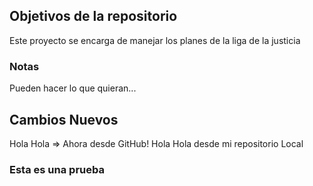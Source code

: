 ## Objetivos de la repositorio

Este proyecto se encarga de manejar los planes de la liga de la justicia


### Notas
Pueden hacer lo que quieran...

## Cambios Nuevos 
Hola Hola => Ahora desde GitHub!
Hola Hola desde mi repositorio Local

### Esta es una prueba 

